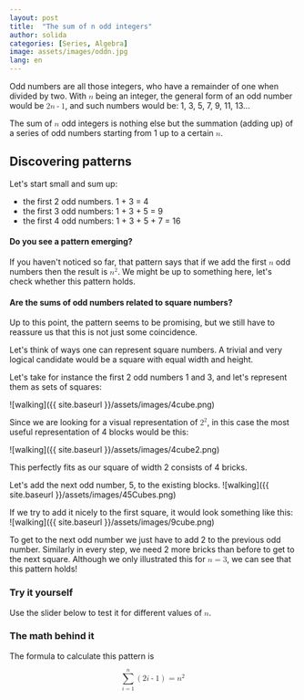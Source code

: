 ```yaml
---
layout: post
title:  "The sum of n odd integers"
author: solida
categories: [Series, Algebra]
image: assets/images/oddn.jpg
lang: en
---
```

Odd numbers are all those integers, who have a remainder of one when divided by two.
With <math display="inline"><mi>n</mi></math> being an integer, the general form of an odd number would be <math display="inline"><mn>2</mn><mi>n</mi><mo>-</mo><mn>1</mn></math>, and such numbers would be: 1, 3, 5, 7, 9, 11, 13...

The sum of <math display="inline"><mi>n</mi></math> odd integers is nothing else but the summation (adding up) of a series of odd numbers starting 
from 1 up to a certain <math display="inline"><mi>n</mi></math>. 

## Discovering patterns

Let's start small and sum up:
- the first 2 odd numbers. 1 + 3 = 4   
- the first 3 odd numbers: 1 + 3 + 5 = 9 
- the first 4 odd numbers: 1 + 3 + 5 + 7 = 16

#### Do you see a pattern emerging? 
If you haven't noticed so far, that pattern says that if we add the first <math display="inline"> <mi>n</mi></math> odd numbers then the result is <math display="inline"> <msup> <mi>n</mi> <mn>2</mn> </msup> </math>. 
We might be up to something here, let's check whether this pattern holds.

#### Are the sums of odd numbers related to square numbers?
Up to this point, the pattern seems to be promising, but we still have to reassure us that this is not just some coincidence.

Let's think of ways one can represent square numbers. A trivial and very logical candidate would be a square with equal width and height.

Let's take for instance the first 2 odd numbers 1 and 3, and let's represent them as sets of squares:

![walking]({{ site.baseurl }}/assets/images/4cube.png)

Since we are looking for a visual representation of <math display="inline"> <msup> <mi>2</mi> <mn>2</mn> </msup> </math>, in this case the most useful representation of 4 blocks would be this:

![walking]({{ site.baseurl }}/assets/images/4cube2.png)

This perfectly fits as our square of width 2 consists of 4 bricks.

Let's add the next odd number, 5, to the existing blocks.
![walking]({{ site.baseurl }}/assets/images/45Cubes.png)

If we try to add it nicely to the first square, it would look something like this:
![walking]({{ site.baseurl }}/assets/images/9cube.png)

To get to the next odd number we just have to add 2 to the previous odd number. Similarly in every step, we need 2 more bricks than before to get to the next square. Although we only illustrated this for <math display="inline"><mi>n</mi><mo>=</mo><mn>3</mn></math>, we can see that this pattern holds!

### Try it yourself

Use the slider below to test it for different values of <math display="inline"><mi>n</mi></math>.
<div id="observablehq-98f591e4">
  <div class="observablehq-viewof-n"></div>
  <div class="observablehq-aba"></div>
  <div class="observablehq-sumOfOdd"></div>
</div>
<script type="module">
  import {Runtime, Inspector} from "https://cdn.jsdelivr.net/npm/@observablehq/runtime@4/dist/runtime.js";
  import define from "https://api.observablehq.com/@864af2bf64442aa6/geometric-intuition-for-sum-of-first-n-odd-numbers.js?v=3";
  (new Runtime).module(define, name => {
    if (name === "viewof n") return Inspector.into("#observablehq-98f591e4 .observablehq-viewof-n")();
    if (name === "aba") return Inspector.into("#observablehq-98f591e4 .observablehq-aba")();
    if (name === "sumOfOdd") return Inspector.into("#observablehq-98f591e4 .observablehq-sumOfOdd")();
  });
</script>

### The math behind it
The formula to calculate this pattern is

<math display="block" xmlns="http://www.w3.org/1998/Math/MathML">
  <mrow>
   <munderover>
      <mo>∑</mo>
      <mrow>
        <mi>i</mi>
        <mo>=</mo>
        <mn>1</mn>
      </mrow>
      <mi>n</mi>
    </munderover>
    <mrow>
      <mo stretchy="true" form="prefix">(</mo>
      <mn>2</mn>
      <mi>i</mi>
      <mo>-</mo>
      <mn>1</mn>
      <mo stretchy="true" form="postfix">)</mo>
    </mrow>
    <mo>=</mo>
    <msup>
      <mi>n</mi>
      <mn>2</mn>
    </msup>
  </mrow>
</math>

